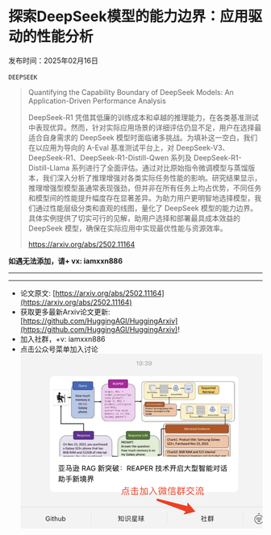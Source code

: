 # 探索DeepSeek模型的能力边界：应用驱动的性能分析
发布时间：2025年02月16日

`DEEPSEEK`
> Quantifying the Capability Boundary of DeepSeek Models: An Application-Driven Performance Analysis
>
> DeepSeek-R1 凭借其低廉的训练成本和卓越的推理能力，在各类基准测试中表现优异。然而，针对实际应用场景的详细评估仍显不足，用户在选择最适合自身需求的 DeepSeek 模型时面临诸多挑战。为填补这一空白，我们在以应用为导向的 A-Eval 基准测试平台上，对 DeepSeek-V3、DeepSeek-R1、DeepSeek-R1-Distill-Qwen 系列及 DeepSeek-R1-Distill-Llama 系列进行了全面评估。通过对比原始指令微调模型与蒸馏版本，我们深入分析了推理增强对各类实际任务性能的影响。研究结果显示，推理增强型模型虽通常表现强劲，但并非在所有任务上均占优势，不同任务和模型间的性能提升幅度存在显著差异。为助力用户更明智地选择模型，我们通过性能层级分类和直观的线图，量化了 DeepSeek 模型的能力边界。具体实例提供了切实可行的见解，助用户选择和部署最具成本效益的 DeepSeek 模型，确保在实际应用中实现最优性能与资源效率。
>
> https://arxiv.org/abs/2502.11164

**如遇无法添加，请+ vx: iamxxn886**
<hr />


<hr />

- 论文原文: [https://arxiv.org/abs/2502.11164](https://arxiv.org/abs/2502.11164)
- 获取更多最新Arxiv论文更新: [https://github.com/HuggingAGI/HuggingArxiv](https://github.com/HuggingAGI/HuggingArxiv)!
- 加入社群，+v: iamxxn886
- 点击公众号菜单加入讨论
![](https://raw.githubusercontent.com/HuggingAGI/wx_assets/main/2024/07/31/1722434818326-94339e92-22f1-4472-9d27-fed232f70b5d.jpeg)